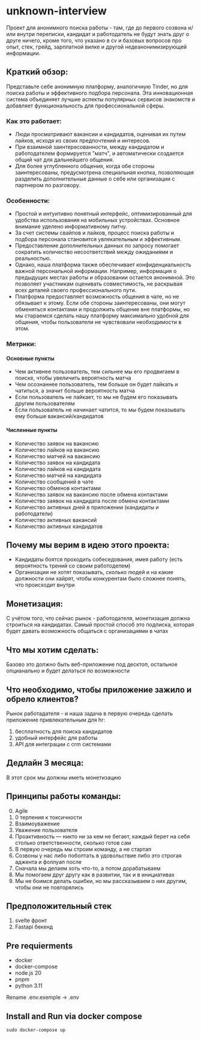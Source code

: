 # unknown-interview

Проект для анонимного поиска работы - там, где до первого созвона и/или внутри переписки, кандидат и работодатель не будут знать друг о друге ничего, кроме того, что указано в cv и базовых вопросов про опыт, стек, грейд, зарплатной вилке и другой недеанонимизирующей информации.

## Краткий обзор:

Представьте себе анонимную платформу, аналогичную Tinder, но для поиска работы и эффективного подбора персонала. Эта инновационная система объединяет лучшие аспекты популярных сервисов знакомств и добавляет функциональность для профессиональной сферы.

### Как это работает:

- Люди просматривают вакансии и кандидатов, оценивая их путем лайков, исходя из своих предпочтений и интересов.
- При взаимной заинтересованности, между кандидатом и работодателем формируется "матч", и автоматически создается общий чат для дальнейшего общения.
- Для более углубленного общения, когда обе стороны заинтересованы, предусмотрена специальная кнопка, позволяющая разделить дополнительные данные о себе или организации с партнером по разговору.

### Особенности:

- Простой и интуитивно понятный интерфейс, оптимизированный для удобства использования на мобильных устройствах. Основное внимание уделено информативному питчу.
- За счет системы свайпов и лайков, процесс поиска работы и подбора персонала становится увлекательным и эффективным.
- Предоставление дополнительных данных по запросу помогает сократить количество несоответствий между ожиданиями и реальностью.
- Однако, наша платформа также обеспечивает конфиденциальность важной персональной информации. Например, информация о предыдущих местах работы и образовании остается анонимной. Это позволяет участникам оценивать совместимость, не раскрывая всех деталей своего профессионального пути.
- Платформа предоставляет возможность общения в чате, но не обязывает к этому. Если обе стороны заинтересованы, они могут обменяться контактами и продолжить общение вне платформы, но мы стараемся сделать нашу платформу максимально удобной для общения, чтобы пользователи не чувствовали необходимости в этом.

### Метрики:

#### Основные пункты

- Чем активнее пользователь, тем сильнее мы его продвигаем в поиске, чтобы увеличить вероятность матча
- Чем осознаннее пользователь, тем больше он будет лайкать и чатиться, а значит больше вероятность матча
- Если пользователь не лайкает, то мы не будем его показывать другим пользователям
- Если пользователь не начинает чатится, то мы будем показывать ему больше вакансий/кандидатов

#### Численные пункты

- Количество заявок на вакансию
- Количество лайков на вакансию
- Количество матчей на вакансию
- Количество заявок на кандидата
- Количество лайков на кандидата
- Количество матчей на кандидата
- Количество сообщений в чате
- Количество обменов контактами
- Количество заявок на вакансию после обмена контактами
- Количество заявок на кандидата после обмена контактами
- Количество активных дней в приложении (кандидаты и работодатели)
- Количество активных вакансий
- Количество активных кандидатов

## Почему мы верим в идею этого проекта:

- Кандидаты боятся проходить собеседования, имея работу (есть вероятность трений со своим работоделем)
- Организации не хотят показывать, сколько людей и на какие должности они хайрят, чтобы конкурентам было сложнее понять, что происходит внутри

## Монетизация:

С учётом того, что сейчас рынок - работодателя, монетизация должна строиться на кандидатах.
Самый простой способ это подписка, которая будет давать возможность общаться с организациями в чатах

## Что мы хотим сделать:

Базово это должно быть веб-приложение под десктоп, остальное опцианально и будет делаться по возможности

## Что необходимо, чтобы приложение зажило и обрело клиентов?

Рынок работадателя - и наша задача в первую очередь сделать приложение привлекательным для hr:

1. бесплатность для поиска кандидатов
2. удобный интерфейс для работы
3. API для интеграции с crm системами

## Дедлайн 3 месяца:

В этот срок мы должны иметь монетизацию

## Принципы работы команды:

0. Agile
1. 0 терпения к токсичности
2. Взаимоуважение
3. Уважение пользователя
4. Проактивность — никто ни за кем не бегает, каждый берет на себя столько ответственности, сколько готов сам
5. В первую очередь мы строим команду, а не стартап
6. Созвоны у нас либо поболтать в удовольствие либо это строгая аджента и фоллуап после
7. Сначала мы делаем хоть что-то, а потом дорабатываем
8. Мы помогаем друг другу как в развитии, так и в инициативах
9. Мы не боимся делать ошибки, но мы рассказываем о них другим, чтобы они не повторялись

## Предположительный стек

1. svelte фронт
2. Fastapi бекенд

## Pre requierments

- docker
- docker-compose
- node.js 20
- pnpm
- python 3.11

Rename .env.exemple -> .env

## Install and Run via docker compose

```
sudo docker-compose up
```
